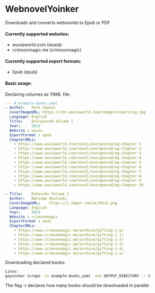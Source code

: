 # WebnovelYoinker
Downloads and converts webnovels to Epub or PDF

#### Currently supported websites:
  - wuxiaworld.com (wuxia)
  - crimsonmagic.me (crimsonmagic)

#### Currently supported export formats:
  - Epub (epub)
  
#### Basic usage:
Declaring volumes as YAML file:

```yaml
--- # example-books.yaml
- Author:   Park Saenal
  CoverImageURL: https://cdn.wuxiaworld.com/images/covers/og.jpg
  Language: English
  Title:    Overgeared Volume 1
  Year:     2013
  Website : wuxia
  ExportFormat : epub
  ChapterURLs:
    - https://www.wuxiaworld.com/novel/overgeared/og-chapter-1
    - https://www.wuxiaworld.com/novel/overgeared/og-chapter-2
    - https://www.wuxiaworld.com/novel/overgeared/og-chapter-3
    - https://www.wuxiaworld.com/novel/overgeared/og-chapter-4
    - https://www.wuxiaworld.com/novel/overgeared/og-chapter-5
    - https://www.wuxiaworld.com/novel/overgeared/og-chapter-6
    - https://www.wuxiaworld.com/novel/overgeared/og-chapter-7
    - https://www.wuxiaworld.com/novel/overgeared/og-chapter-8
    - https://www.wuxiaworld.com/novel/overgeared/og-chapter-9
    - https://www.wuxiaworld.com/novel/overgeared/og-chapter-10

- Title:    Konosuba Volume 1
  Author:   Natsume Akatsuki
  CoverImageURL:    https://i.imgur.com/eLIkho2.png
  Language: English
  Year:     2013
  Website : crimsonmagic
  ExportFormat : epub
  ChapterURLs:
    - https://www.crimsonmagic.me/archive/gifting-1-p/
    - https://www.crimsonmagic.me/archive/gifting-1-1/
    - https://www.crimsonmagic.me/archive/gifting-1-2/
    - https://www.crimsonmagic.me/archive/gifting-1-3/
    - https://www.crimsonmagic.me/archive/gifting-1-4/
    - https://www.crimsonmagic.me/archive/gifting-1-e/
```
Downloading declared books:
```zsh
Linux:
goyoinker scrape -in example-books.yaml -out OUTPUT_DIRECTORY -r 3
```
The flag -r declares how many books should be downloaded in parallel 
